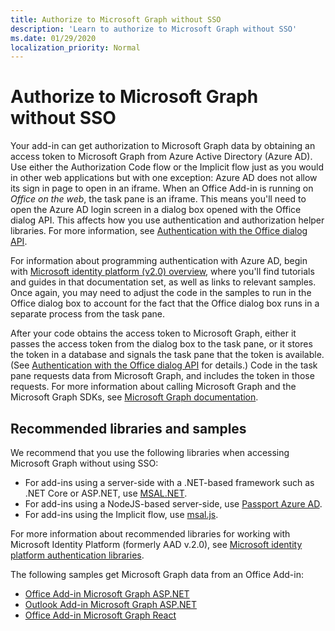 ```yaml
---
title: Authorize to Microsoft Graph without SSO
description: 'Learn to authorize to Microsoft Graph without SSO'
ms.date: 01/29/2020
localization_priority: Normal
---
```


# Authorize to Microsoft Graph without SSO

Your add-in can get authorization to Microsoft Graph data by obtaining an access token to Microsoft Graph from Azure Active Directory (Azure AD). Use either the Authorization Code flow or the Implicit flow just as you would in other web applications but with one exception: Azure AD does not allow its sign in page to open in an iframe. When an Office Add-in is running on *Office on the web*, the task pane is an iframe. This means you'll need to open the Azure AD login screen in a dialog box opened with the Office dialog API. This affects how you use authentication and authorization helper libraries. For more information, see [Authentication with the Office dialog API](auth-with-office-dialog-api.md).

For information about programming authentication with Azure AD, begin with [Microsoft identity platform (v2.0) overview](/azure/active-directory/develop/v2-overview), where you'll find tutorials and guides in that documentation set, as well as links to relevant samples. Once again, you may need to adjust the code in the samples to run in the Office dialog box to account for the fact that the Office dialog box runs in a separate process from the task pane.

After your code obtains the access token to Microsoft Graph, either it passes the access token from the dialog box to the task pane, or it stores the token in a database and signals the task pane that the token is available. (See [Authentication with the Office dialog API](auth-with-office-dialog-api.md) for details.) Code in the task pane requests data from Microsoft Graph, and includes the token in those requests. For more information about calling Microsoft Graph and the Microsoft Graph SDKs, see [Microsoft Graph documentation](/graph/).

## Recommended libraries and samples

We recommend that you use the following libraries when accessing Microsoft Graph without using SSO:

- For add-ins using a server-side with a .NET-based framework such as .NET Core or ASP.NET, use [MSAL.NET](https://github.com/AzureAD/microsoft-authentication-library-for-dotnet/wiki#conceptual-documentation).
- For add-ins using a NodeJS-based server-side, use [Passport Azure AD](https://github.com/AzureAD/passport-azure-ad).
- For add-ins using the Implicit flow, use [msal.js](https://github.com/AzureAD/microsoft-authentication-library-for-js/wiki).

For more information about recommended libraries for working with Microsoft Identity Platform (formerly AAD v.2.0), see [Microsoft identity platform authentication libraries](/azure/active-directory/develop/reference-v2-libraries).

The following samples get Microsoft Graph data from an Office Add-in:

- [Office Add-in Microsoft Graph ASP.NET](https://github.com/OfficeDev/PnP-OfficeAddins/tree/master/Samples/auth/Office-Add-in-Microsoft-Graph-ASPNET)
- [Outlook Add-in Microsoft Graph ASP.NET](https://github.com/OfficeDev/PnP-OfficeAddins/tree/master/Samples/auth/Outlook-Add-in-Microsoft-Graph-ASPNET)
- [Office Add-in Microsoft Graph React](https://github.com/OfficeDev/PnP-OfficeAddins/tree/master/Samples/auth/Office-Add-in-Microsoft-Graph-React)
